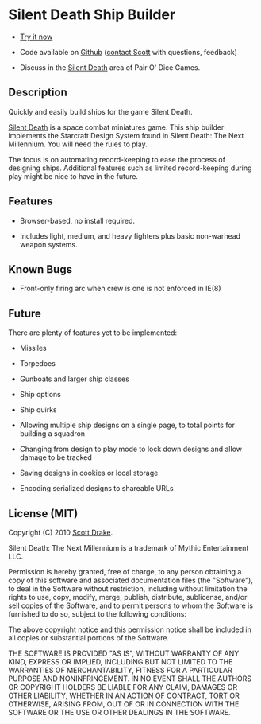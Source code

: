 # Silent Death Ship Builder

  * [Try it now][1]

  * Code available on [Github][2] ([contact Scott][3] with questions,
feedback)

  * Discuss in the [Silent Death][4] area of Pair O' Dice Games.

   [1]: http://silentdeath.pairodicegames.com/

   [2]: http://github.com/drakes/sd_ship_builder

   [3]: http://3dmdesign.com/about

   [4]: http://games-blog.pairodicegames.com/games/silent-death

## Description

Quickly and easily build ships for the game Silent Death.

[Silent Death][5] is a space combat miniatures game. This ship builder
implements the Starcraft Design System found in Silent Death: The Next
Millennium. You will need the rules to play.

   [5]: http://www.ironcrown.com/?page_id=232

The focus is on automating record-keeping to ease the process of designing
ships. Additional features such as limited record-keeping during play might be
nice to have in the future.

## Features

  * Browser-based, no install required.

  * Includes light, medium, and heavy fighters plus basic non-warhead weapon
systems.

## Known Bugs

  * Front-only firing arc when crew is one is not enforced in IE(8)

## Future

There are plenty of features yet to be implemented:

  * Missiles

  * Torpedoes

  * Gunboats and larger ship classes

  * Ship options

  * Ship quirks

  * Allowing multiple ship designs on a single page, to total points for
building a squadron

  * Changing from design to play mode to lock down designs and allow damage to be tracked

  * Saving designs in cookies or local storage

  * Encoding serialized designs to shareable URLs

## License (MIT)

Copyright (C) 2010 [Scott Drake][6].

Silent Death: The Next Millennium is a trademark of Mythic Entertainment LLC.

   [6]: http://scottdrake.info/

Permission is hereby granted, free of charge, to any person obtaining a copy
of this software and associated documentation files (the "Software"), to deal
in the Software without restriction, including without limitation the rights
to use, copy, modify, merge, publish, distribute, sublicense, and/or sell
copies of the Software, and to permit persons to whom the Software is
furnished to do so, subject to the following conditions:

The above copyright notice and this permission notice shall be included in all
copies or substantial portions of the Software.

THE SOFTWARE IS PROVIDED "AS IS", WITHOUT WARRANTY OF ANY KIND, EXPRESS OR
IMPLIED, INCLUDING BUT NOT LIMITED TO THE WARRANTIES OF MERCHANTABILITY,
FITNESS FOR A PARTICULAR PURPOSE AND NONINFRINGEMENT. IN NO EVENT SHALL THE
AUTHORS OR COPYRIGHT HOLDERS BE LIABLE FOR ANY CLAIM, DAMAGES OR OTHER
LIABILITY, WHETHER IN AN ACTION OF CONTRACT, TORT OR OTHERWISE, ARISING FROM,
OUT OF OR IN CONNECTION WITH THE SOFTWARE OR THE USE OR OTHER DEALINGS IN THE
SOFTWARE.
